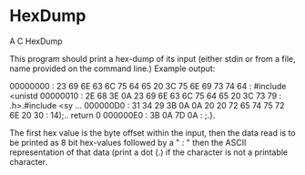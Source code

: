 # HexDump
A C HexDump

This program should print a hex-dump of its input (either stdin or from
a file, name provided on the command line.) Example output:

00000000 : 23 69 6E 63 6C 75 64 65  20 3C 75 6E 69 73 74 64 : #include <unistd
00000010 : 2E 68 3E 0A 23 69 6E 63  6C 75 64 65 20 3C 73 79 : .h>.#include <sy
...
000000D0 : 31 34 29 3B 0A 0A 20 20  72 65 74 75 72 6E 20 30 : 14);..  return 0
000000E0 : 3B 0A 7D 0A                                      : ;.}.

The first hex value is the byte offset within the input, then the data read
is to be printed as 8 bit hex-values followed by a " : " then the ASCII
representation of that data (print a dot (.) if the character is not a printable
character.
